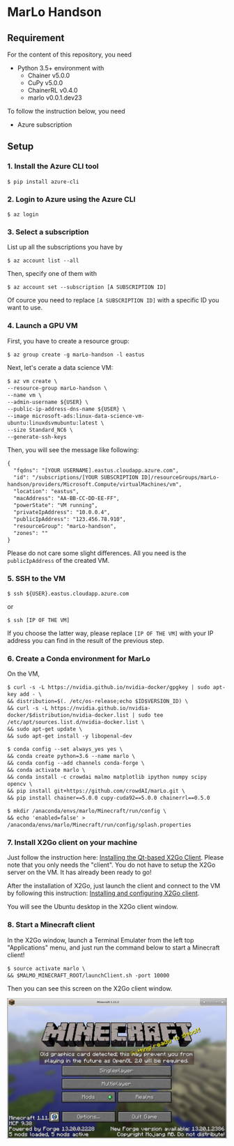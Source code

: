 # MarLo Handson

## Requirement

For the content of this repository, you need
- Python 3.5+ environment with
    - Chainer v5.0.0
    - CuPy v5.0.0
    - ChainerRL v0.4.0
    - marlo v0.0.1.dev23

To follow the instruction below, you need
- Azure subscription

## Setup

### 1. Install the Azure CLI tool

```
$ pip install azure-cli
```

### 2. Login to Azure using the Azure CLI

```
$ az login
```

### 3. Select a subscription

List up all the subscriptions you have by
```
$ az account list --all
```

Then, specify one of them with
```
$ az account set --subscription [A SUBSCRIPTION ID]
```
Of cource you need to replace `[A SUBSCRIPTION ID]` with a specific ID you want to use.

### 4. Launch a GPU VM

First, you have to create a resource group:
```
$ az group create -g marLo-handson -l eastus
```

Next, let's cerate a data science VM:
```
$ az vm create \
--resource-group marLo-handson \
--name vm \
--admin-username ${USER} \
--public-ip-address-dns-name ${USER} \
--image microsoft-ads:linux-data-science-vm-ubuntu:linuxdsvmubuntu:latest \
--size Standard_NC6 \
--generate-ssh-keys
```

Then, you will see the message like following:
```
{
  "fqdns": "[YOUR USERNAME].eastus.cloudapp.azure.com",
  "id": "/subscriptions/[YOUR SUBSCRIPTION ID]/resourceGroups/marLo-handson/providers/Microsoft.Compute/virtualMachines/vm",
  "location": "eastus",
  "macAddress": "AA-BB-CC-DD-EE-FF",
  "powerState": "VM running",
  "privateIpAddress": "10.0.0.4",
  "publicIpAddress": "123.456.78.910",
  "resourceGroup": "marLo-handson",
  "zones": ""
}
```
Please do not care some slight differences. All you need is the `publicIpAddress` of the created VM.

### 5. SSH to the VM

```
$ ssh ${USER}.eastus.cloudapp.azure.com
```

or

```
$ ssh [IP OF THE VM]
```
If you choose the latter way, please replace `[IP OF THE VM]` with your IP address you can find in the result of the previous step.

### 6. Create a Conda environment for MarLo

On the VM,
```
$ curl -s -L https://nvidia.github.io/nvidia-docker/gpgkey | sudo apt-key add - \
&& distribution=$(. /etc/os-release;echo $ID$VERSION_ID) \
&& curl -s -L https://nvidia.github.io/nvidia-docker/$distribution/nvidia-docker.list | sudo tee /etc/apt/sources.list.d/nvidia-docker.list \
&& sudo apt-get update \
&& sudo apt-get install -y libopenal-dev
```

```
$ conda config --set always_yes yes \
&& conda create python=3.6 --name marlo \
&& conda config --add channels conda-forge \
&& conda activate marlo \
&& conda install -c crowdai malmo matplotlib ipython numpy scipy opencv \
&& pip install git+https://github.com/crowdAI/marLo.git \
&& pip install chainer==5.0.0 cupy-cuda92==5.0.0 chainerrl==0.5.0
```

```
$ mkdir /anaconda/envs/marlo/Minecraft/run/config \
&& echo 'enabled=false' > /anaconda/envs/marlo/Minecraft/run/config/splash.properties
```

### 7. Install X2Go client on your machine

Just follow the instruction here: [Installing the Qt-based X2Go Client](https://wiki.x2go.org/doku.php/doc:installation:x2goclient). Please note that you only needs the "client". You do not have to setup the X2Go server on the VM. It has already been ready to go!

After the installation of X2Go, just launch the client and connect to the VM by following this instruction: [Installing and configuring X2Go client](https://docs.microsoft.com/azure/machine-learning/data-science-virtual-machine/linux-dsvm-intro#installing-and-configuring-x2go-client).

You will see the Ubuntu desktop in the X2Go client window.

### 8. Start a Minecraft client

In the X2Go window, launch a Terminal Emulater from the left top "Applications" menu, and just run the command below to start a Minecraft client!
```
$ source activate marlo \
&& $MALMO_MINECRAFT_ROOT/launchClient.sh -port 10000
```

Then you can see this screen on the X2Go client window.

![](images/minecraft.png)
